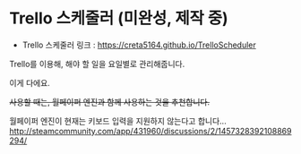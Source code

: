 Trello 스케줄러 (미완성, 제작 중)
===============

* Trello 스케줄러 링크 : https://creta5164.github.io/TrelloScheduler

Trello를 이용해, 해야 할 일을 요일별로 관리해줍니다.

이게 다에요.


~~사용할 때는, 월페이퍼 엔진과 함께 사용하는 것을 추천합니다.~~

월페이퍼 엔진이 현재는 키보드 입력을 지원하지 않는다고 합니다...
http://steamcommunity.com/app/431960/discussions/2/1457328392108869294/